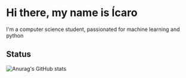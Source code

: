 # Hi there, my name is Ícaro
  I'm a computer science student, passionated for machine learning and python

## Status
![Anurag's GitHub stats](https://github-readme-stats.vercel.app/api?username=IcaroM-CdC&show_icons=true&theme=dracula)

